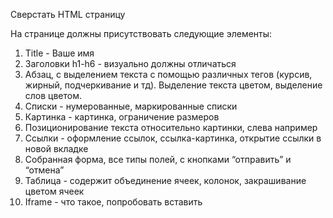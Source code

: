  Сверстать HTML страницу

На странице должны присутствовать следующие элементы:

1. Title - Ваше имя 
2. Заголовки h1-h6 - визуально должны отличаться
3. Абзац, с выделением текста с помощью различных тегов (курсив, жирный, подчеркивание и тд). Выделение текста цветом, выделение слов цветом.
4. Списки - нумерованные, маркированные списки
5. Картинка - картинка, ограничение размеров
6. Позиционирование текста относительно картинки, слева например 
7. Ссылки - оформление ссылок, ссылка-картинка, открытие ссылки в новой вкладке
8. Собранная форма, все типы полей, с кнопками “отправить” и “отмена”
9. Таблица - содержит объединение ячеек, колонок, закрашивание цветом ячеек
10. Iframe - что такое, попробовать вставить
